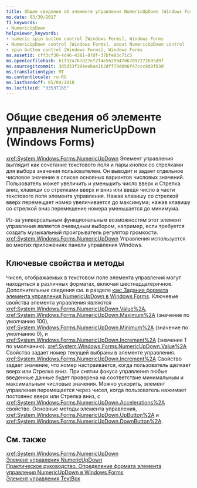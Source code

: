 ```yaml
---
title: Общие сведения об элементе управления NumericUpDown (Windows Forms)
ms.date: 03/30/2017
f1_keywords:
- NumericUpDown
helpviewer_keywords:
- numeric spin button control [Windows Forms], Windows Forms
- NumericUpDown control [Windows Forms], about NumericUpDown control
- spin button control [Windows Forms], Windows Forms
ms.assetid: cff3cf30-4d46-4381-87df-37bfe83c71c5
ms.openlocfilehash: b1f32a767d27ef2f4e5629947d67097272695d9f
ms.sourcegitcommit: 3d5d33f384eeba41b2dff79d096f47ccc8d8f03d
ms.translationtype: MT
ms.contentlocale: ru-RU
ms.lasthandoff: 05/04/2018
ms.locfileid: "33537165"
---
```

# <a name="numericupdown-control-overview-windows-forms"></a>Общие сведения об элементе управления NumericUpDown (Windows Forms)
<xref:System.Windows.Forms.NumericUpDown> Элемент управления выглядит как сочетание текстового поля и пары кнопок со стрелками для выбора значения пользователем. Он выводит и задает отдельное числовое значение в списке основных вариантов числовых значений. Пользователь может увеличить и уменьшить число вверх и Стрелка вниз, клавиши со стрелками вверх и вниз или введя число в части текстового поля элемента управления. Нажав клавишу со стрелкой вверх перемещает номер увеличивается до максимума; нажав клавишу со стрелкой вниз перемещение номера уменьшается до минимума.  
  
 Из-за универсальным функциональным возможностям этот элемент управления является очевидным выбором, например, если требуется создать музыкальный проигрыватель регулятор громкости. <xref:System.Windows.Forms.NumericUpDown> Управления используется во многих приложениях панели управления Windows.  
  
## <a name="key-properties-and-methods"></a>Ключевые свойства и методы  
 Чисел, отображаемых в текстовом поле элемента управления могут находиться в различных форматах, включая шестнадцатеричное. Дополнительные сведения см. в разделе [как: Задание формата элемента управления NumericUpDown в Windows Forms](../../../../docs/framework/winforms/controls/how-to-set-the-format-for-the-windows-forms-numericupdown-control.md). Ключевые свойства элемента управления являются <xref:System.Windows.Forms.NumericUpDown.Value%2A>, <xref:System.Windows.Forms.NumericUpDown.Maximum%2A> (значение по умолчанию 100), <xref:System.Windows.Forms.NumericUpDown.Minimum%2A> (значение по умолчанию 0), и <xref:System.Windows.Forms.NumericUpDown.Increment%2A> (значение 1 по умолчанию). <xref:System.Windows.Forms.NumericUpDown.Value%2A> Свойство задает номер текущей выбраны в элементе управления. <xref:System.Windows.Forms.NumericUpDown.Increment%2A> Свойство задает значение, что номер настраивается, когда пользователь щелкает вверх или Стрелка вниз. При снятии фокуса управления любые введенные данные будет проверена на соответствие минимальным и максимальным числовые значения. Можно ускорить, элемент управления перемещается через чисел, когда пользователь нажимает постоянно вверх или Стрелка вниз, с <xref:System.Windows.Forms.NumericUpDown.Accelerations%2A> свойство. Основные методы элемента управления, <xref:System.Windows.Forms.NumericUpDown.UpButton%2A> и <xref:System.Windows.Forms.NumericUpDown.DownButton%2A>.  
  
## <a name="see-also"></a>См. также  
 <xref:System.Windows.Forms.NumericUpDown>  
 [Элемент управления NumericUpDown](../../../../docs/framework/winforms/controls/numericupdown-control-windows-forms.md)  
 [Практическое руководство. Определение формата элемента управления NumericUpDown в Windows Forms](../../../../docs/framework/winforms/controls/how-to-set-the-format-for-the-windows-forms-numericupdown-control.md)  
 [Элемент управления TextBox](../../../../docs/framework/winforms/controls/textbox-control-windows-forms.md)
